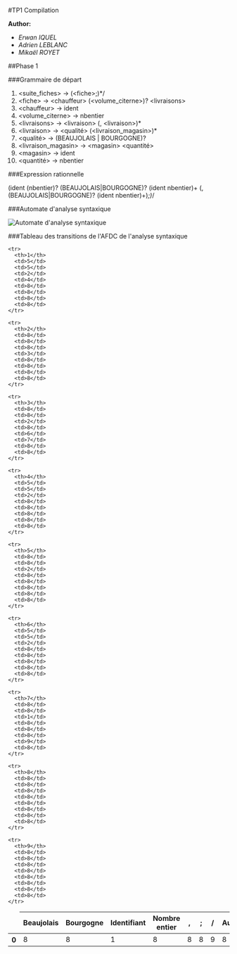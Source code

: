 #TP1 Compilation

**Author:**
* *Erwan IQUEL*
* *Adrien LEBLANC*
* *Mikaël ROYET*

##Phase 1

###Grammaire de départ


1. \<suite_fiches\> → (\<fiche\>;)*/
2. \<fiche\> → \<chauffeur\> (\<volume_citerne\>)? \<livraisons\>
3. \<chauffeur\> → ident
4. \<volume_citerne\> → nbentier
5. \<livraisons\> → \<livraison\> (, \<livraison\>)*
6. \<livraison\> → \<qualité\> (\<livraison_magasin\>)*
7. \<qualité\> → (BEAUJOLAIS | BOURGOGNE)?
8. \<livraison_magasin\> → \<magasin\> \<quantité\>
9. \<magasin\> → ident
10. \<quantité\> → nbentier

###Expression rationnelle

(ident (nbentier)? (BEAUJOLAIS|BOURGOGNE)? (ident nbentier)+ (,(BEAUJOLAIS|BOURGOGNE)? (ident nbentier)+)*;)*/

###Automate d'analyse syntaxique

![Automate d'analyse syntaxique](http://image.noelshack.com/fichiers/2017/02/1484328032-afd-analyse-syntaxique.jpeg)

###Tableau des transitions de l'AFDC de l'analyse syntaxique

<table>
  <thead>
    <tr>
      <td></td>
      <th>Beaujolais</th>
      <th>Bourgogne</th>
      <th>Identifiant</th>
      <th>Nombre entier</th>
      <th>,</th>
      <th>;</th>
      <th>/</th>
      <th>Autres</th>
    </tr>
  </thead>
  
  <tbody>
    <tr>
      <th>0</th>
      <td>8</td>
      <td>8</td>
      <td>1</td>
      <td>8</td>
      <td>8</td>
      <td>8</td>
      <td>9</td>
      <td>8</td>
    </tr>
    
    <tr>
      <th>1</th>
      <td>5</td>
      <td>5</td>
      <td>2</td>
      <td>4</td>
      <td>8</td>
      <td>8</td>
      <td>8</td>
      <td>8</td>
    </tr>
    
    <tr>
      <th>2</th>
      <td>8</td>
      <td>8</td>
      <td>8</td>
      <td>3</td>
      <td>8</td>
      <td>8</td>
      <td>8</td>
      <td>8</td>
    </tr>
    
    <tr>
      <th>3</th>
      <td>8</td>
      <td>8</td>
      <td>2</td>
      <td>8</td>
      <td>6</td>
      <td>7</td>
      <td>8</td>
      <td>8</td>
    </tr>
    
    <tr>
      <th>4</th>
      <td>5</td>
      <td>5</td>
      <td>2</td>
      <td>8</td>
      <td>8</td>
      <td>8</td>
      <td>8</td>
      <td>8</td>
    </tr>
    
    <tr>
      <th>5</th>
      <td>8</td>
      <td>8</td>
      <td>2</td>
      <td>8</td>
      <td>8</td>
      <td>8</td>
      <td>8</td>
      <td>8</td>
    </tr>
    
    <tr>
      <th>6</th>
      <td>5</td>
      <td>5</td>
      <td>2</td>
      <td>8</td>
      <td>8</td>
      <td>8</td>
      <td>8</td>
      <td>8</td>
    </tr>
    
    <tr>
      <th>7</th>
      <td>8</td>
      <td>8</td>
      <td>1</td>
      <td>8</td>
      <td>8</td>
      <td>8</td>
      <td>9</td>
      <td>8</td>
    </tr>
    
    <tr>
      <th>8</th>
      <td>8</td>
      <td>8</td>
      <td>8</td>
      <td>8</td>
      <td>8</td>
      <td>8</td>
      <td>8</td>
      <td>8</td>
    </tr>
    
    <tr>
      <th>9</th>
      <td>8</td>
      <td>8</td>
      <td>8</td>
      <td>8</td>
      <td>8</td>
      <td>8</td>
      <td>8</td>
      <td>8</td>
    </tr>
  </tbody>
</table>
